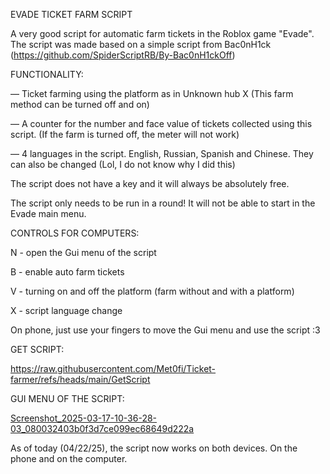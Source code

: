 EVADE TICKET FARM SCRIPT

A very good script for automatic farm tickets in the Roblox game "Evade". The script was made based on a simple script from Bac0nH1ck (https://github.com/SpiderScriptRB/By-Bac0nH1ckOff)

FUNCTIONALITY:

— Ticket farming using the platform as in Unknown hub X (This farm method can be turned off and on) 

— A counter for the number and face value of tickets collected using this script. (If the farm is turned off, the meter will not work) 

— 4 languages in the script. English, Russian, Spanish and Chinese. They can also be changed (Lol, I do not know why I did this) 

The script does not have a key and it will always be absolutely free. 

The script only needs to be run in a round! It will not be able to start in the Evade main menu. 

CONTROLS FOR COMPUTERS:

N - open the Gui menu of the script

B - enable auto farm tickets

V - turning on and off the platform (farm without and with a platform)

X - script language change

On phone, just use your fingers to move the Gui menu and use the script :3

GET SCRIPT:

https://raw.githubusercontent.com/Met0fi/Ticket-farmer/refs/heads/main/GetScript

GUI MENU OF THE SCRIPT:

[Screenshot_2025-03-17-10-36-28-03_080032403b0f3d7ce099ec68649d222a](https://github.com/user-attachments/assets/082e8145-b770-42c5-b5db-2a1cca6525fa)

As of today (04/22/25), the script now works on both devices. On the phone and on the computer.


